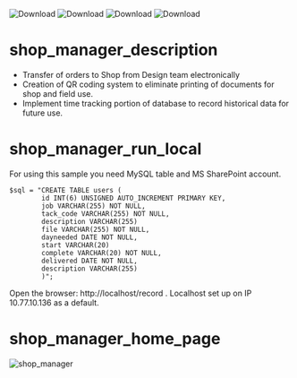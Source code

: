 ![Download](https://img.shields.io/badge/php-7-green.svg)
![Download](https://img.shields.io/badge/MySQL-database-red.svg)
![Download](https://img.shields.io/badge/XAMPP-v3.2.2-blue.svg)
![Download](https://img.shields.io/badge/MS-SharePoint-yellow.svg)

# shop_manager_description

-	Transfer of orders to Shop from Design team electronically
-	Creation of QR coding system to eliminate printing of documents for shop and field use.
-	Implement time tracking portion of database to record historical data for future use.

# shop_manager_run_local

For using this sample you need MySQL table and MS SharePoint account. 

    $sql = "CREATE TABLE users (
            id INT(6) UNSIGNED AUTO_INCREMENT PRIMARY KEY, 
            job VARCHAR(255) NOT NULL,
            tack_code VARCHAR(255) NOT NULL,
            description VARCHAR(255)
            file VARCHAR(255) NOT NULL,
            dayneeded DATE NOT NULL,
            start VARCHAR(20)  
            complete VARCHAR(20) NOT NULL,
            delivered DATE NOT NULL,
            description VARCHAR(255)            
            )";

Open the browser: http://localhost/record . Localhost set up on IP 10.77.10.136 as a default. 


# shop_manager_home_page

![shop_manager](https://user-images.githubusercontent.com/43278778/49749006-324bc600-fc75-11e8-94f3-ab1afebcf950.jpg)
